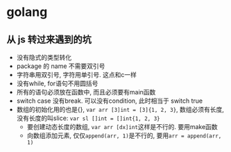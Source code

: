 # golang

## 从 js 转过来遇到的坑
- 没有隐式的类型转化
- package 的 name 不需要双引号
- 字符串用双引号, 字符用单引号. 这点和c一样
- 没有while, for语句不用圆括号
- 所有的语句必须放在函数中, 而且必须要有main函数
- switch case 没有break. 可以没有condition, 此时相当于 switch true
- 数组的初始化用的也是{}, `var arr [3]int = [3]{1, 2, 3}`, 数组必须有长度, 没有长度的叫slice: `var sl []int = []int{1, 2, 3}`
    - 要创建动态长度的数组, `var arr [dx]int`这样是不行的. 要用make函数
    - 向数组添加元素, 仅仅`append(arr, 1)`是不行的, 要用`arr = append(arr, 1)`

